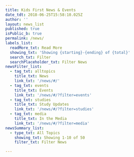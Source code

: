```yaml
---
title: Kids First News & Events
date_tdt: 2018-06-25T15:58:10.025Z
author: ''
layout: news_list
published: true
isPublic_b: true
permalink: /news/
labels_list:
  readMore_txt: Read More
  showing_txt: 'Showing {starting}-{ending} of {total}'
  search_txt: Filter
  searchPlaceholder_txt: Filter News
newsFilter_list:
  - tag_txt: alltopics
    title_txt: News
    link_txt: '/news/#/'
  - tag_txt: events
    title_txt: Events
    link_txt: '/news/#/?filter=events'
  - tag_txt: studies
    title_txt: Study Updates
    link_txt: '/news/#/?filter=studies'
  - tag_txt: media
    title_txt: In the Media
    link_txt: '/news/#/?filter=media'
newsSummary_list:
  - type_txt: All Topics
    showing_txt: Showing 1-10 of 50
    filter_txt: Filter News

---
```



